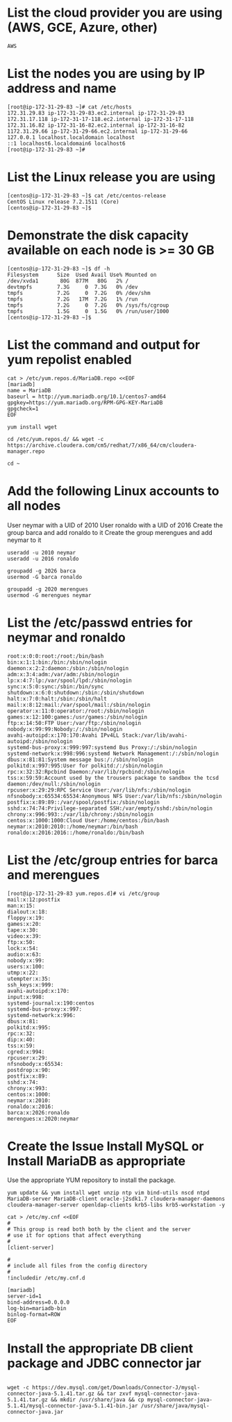 


# List the cloud provider you are using (AWS, GCE, Azure, other)

```
AWS
```
# List the nodes you are using by IP address and name

```
[root@ip-172-31-29-83 ~]# cat /etc/hosts
172.31.29.83 ip-172-31-29-83.ec2.internal ip-172-31-29-83
172.31.17.118 ip-172-31-17-118.ec2.internal ip-172-31-17-118
172.31.16.82 ip-172-31-16-82.ec2.internal ip-172-31-16-82
1172.31.29.66 ip-172-31-29-66.ec2.internal ip-172-31-29-66
127.0.0.1 localhost.localdomain localhost
::1 localhost6.localdomain6 localhost6
[root@ip-172-31-29-83 ~]#

```
# List the Linux release you are using
```
[centos@ip-172-31-29-83 ~]$ cat /etc/centos-release
CentOS Linux release 7.2.1511 (Core)
[centos@ip-172-31-29-83 ~]$

```
# Demonstrate the disk capacity available on each node is >= 30 GB

```
[centos@ip-172-31-29-83 ~]$ df -h
Filesystem      Size  Used Avail Use% Mounted on
/dev/xvda1       80G  877M   80G   2% /
devtmpfs        7.3G     0  7.3G   0% /dev
tmpfs           7.2G     0  7.2G   0% /dev/shm
tmpfs           7.2G   17M  7.2G   1% /run
tmpfs           7.2G     0  7.2G   0% /sys/fs/cgroup
tmpfs           1.5G     0  1.5G   0% /run/user/1000
[centos@ip-172-31-29-83 ~]$

```
# List the command and output for yum repolist enabled

```
cat > /etc/yum.repos.d/MariaDB.repo <<EOF
[mariadb]
name = MariaDB
baseurl = http://yum.mariadb.org/10.1/centos7-amd64
gpgkey=https://yum.mariadb.org/RPM-GPG-KEY-MariaDB
gpgcheck=1
EOF

```

```
yum install wget

```
```
cd /etc/yum.repos.d/ && wget -c https://archive.cloudera.com/cm5/redhat/7/x86_64/cm/cloudera-manager.repo 
```
```
cd ~
```


# Add the following Linux accounts to all nodes 


User neymar with a UID of 2010
User ronaldo with a UID of 2016
Create the group barca and add ronaldo to it
Create the group merengues and add neymar to it

```
useradd -u 2010 neymar
useradd -u 2016 ronaldo

groupadd -g 2026 barca
usermod -G barca ronaldo

groupadd -g 2020 merengues
usermod -G merengues neymar

```

# List the /etc/passwd entries for neymar and ronaldo

```
root:x:0:0:root:/root:/bin/bash
bin:x:1:1:bin:/bin:/sbin/nologin
daemon:x:2:2:daemon:/sbin:/sbin/nologin
adm:x:3:4:adm:/var/adm:/sbin/nologin
lp:x:4:7:lp:/var/spool/lpd:/sbin/nologin
sync:x:5:0:sync:/sbin:/bin/sync
shutdown:x:6:0:shutdown:/sbin:/sbin/shutdown
halt:x:7:0:halt:/sbin:/sbin/halt
mail:x:8:12:mail:/var/spool/mail:/sbin/nologin
operator:x:11:0:operator:/root:/sbin/nologin
games:x:12:100:games:/usr/games:/sbin/nologin
ftp:x:14:50:FTP User:/var/ftp:/sbin/nologin
nobody:x:99:99:Nobody:/:/sbin/nologin
avahi-autoipd:x:170:170:Avahi IPv4LL Stack:/var/lib/avahi-autoipd:/sbin/nologin
systemd-bus-proxy:x:999:997:systemd Bus Proxy:/:/sbin/nologin
systemd-network:x:998:996:systemd Network Management:/:/sbin/nologin
dbus:x:81:81:System message bus:/:/sbin/nologin
polkitd:x:997:995:User for polkitd:/:/sbin/nologin
rpc:x:32:32:Rpcbind Daemon:/var/lib/rpcbind:/sbin/nologin
tss:x:59:59:Account used by the trousers package to sandbox the tcsd daemon:/dev/null:/sbin/nologin
rpcuser:x:29:29:RPC Service User:/var/lib/nfs:/sbin/nologin
nfsnobody:x:65534:65534:Anonymous NFS User:/var/lib/nfs:/sbin/nologin
postfix:x:89:89::/var/spool/postfix:/sbin/nologin
sshd:x:74:74:Privilege-separated SSH:/var/empty/sshd:/sbin/nologin
chrony:x:996:993::/var/lib/chrony:/sbin/nologin
centos:x:1000:1000:Cloud User:/home/centos:/bin/bash
neymar:x:2010:2010::/home/neymar:/bin/bash
ronaldo:x:2016:2016::/home/ronaldo:/bin/bash

```

# List the /etc/group entries for barca and merengues

```
[root@ip-172-31-29-83 yum.repos.d]# vi /etc/group
mail:x:12:postfix
man:x:15:
dialout:x:18:
floppy:x:19:
games:x:20:
tape:x:30:
video:x:39:
ftp:x:50:
lock:x:54:
audio:x:63:
nobody:x:99:
users:x:100:
utmp:x:22:
utempter:x:35:
ssh_keys:x:999:
avahi-autoipd:x:170:
input:x:998:
systemd-journal:x:190:centos
systemd-bus-proxy:x:997:
systemd-network:x:996:
dbus:x:81:
polkitd:x:995:
rpc:x:32:
dip:x:40:
tss:x:59:
cgred:x:994:
rpcuser:x:29:
nfsnobody:x:65534:
postdrop:x:90:
postfix:x:89:
sshd:x:74:
chrony:x:993:
centos:x:1000:
neymar:x:2010:
ronaldo:x:2016:
barca:x:2026:ronaldo
merengues:x:2020:neymar

```

# Create the Issue Install MySQL or Install MariaDB as appropriate

Use the appropriate YUM repository to install the package.

```
yum update && yum install wget unzip ntp vim bind-utils nscd ntpd MariaDB-server MariaDB-client oracle-j2sdk1.7 cloudera-manager-daemons cloudera-manager-server openldap-clients krb5-libs krb5-workstation -y

```
```
cat > /etc/my.cnf <<EOF
#
# This group is read both both by the client and the server
# use it for options that affect everything
#
[client-server]

#
# include all files from the config directory
#
!includedir /etc/my.cnf.d

[mariadb]
server-id=1
bind-address=0.0.0.0
log-bin=mariadb-bin
binlog-format=ROW
EOF
```

# Install the appropriate DB client package and JDBC connector jar

```

wget -c https://dev.mysql.com/get/Downloads/Connector-J/mysql-connector-java-5.1.41.tar.gz && tar zxvf mysql-connector-java-5.1.41.tar.gz && mkdir /usr/share/java && cp mysql-connector-java-5.1.41/mysql-connector-java-5.1.41-bin.jar /usr/share/java/mysql-connector-java.jar


```








